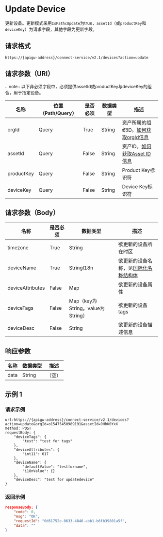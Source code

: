 # Update Device

更新设备。更新模式采用`IsPathcUpdate`为true，`assetId`（或`productKey`和`deviceKey`）为请求字段，其他字段为更新字段。

## 请求格式

```
https://{apigw-address}/connect-service/v2.1/devices?action=update
```

## 请求参数（URI）

.. note:: 以下非必须字段中，必须提供assetId或productKey与deviceKey的组合，用于指定设备。

| 名称          | 位置（Path/Query） | 是否必须 | 数据类型 | 描述      |
|---------------|------------------|----------|-----------|--------------|
| orgId         | Query            | True     | String    | 资产所属的组织ID。[如何获取orgId信息](/docs/api/zh_CN/latest/api_faqs#id-orgid-orgid)                |
| assetId  | Query          | False      | String        | 资产ID。[如何获取Asset ID信息](/docs/api/zh_CN/latest/api_faqs.html#asset-id-assetid-assetid) |
| productKey | Query         | False      | String         | Product Key标识符      |
| deviceKey | Query         | False     | String          | Device Key标识符          |


## 请求参数（Body）

| 名称          | 是否必须 | 数据类型 | 描述      |
|----------------|---------------|--------------------------|---|
|timezone | True          | String         | 欲更新的设备所在时区     |
| deviceName | True          | StringI18n | 欲更新的设备名称，见[国际化名称结构体](/docs/api/zh_CN/latest/api_faqs.html#id3)         |
| deviceAttributes | False         | Map       | 欲更新的设备属性         |
| deviceTags   | False         | Map（key为String，value为String）    | 欲更新的设备tags |
| deviceDesc  | False         | String    | 欲更新的设备描述信息     |




## 响应参数

| 名称 | 数据类型 | 描述         |
|-------------|-------------------|-----------------------------|
| data |    String        | （空） |





## 示例 1

### 请求示例

```
url:https://{apigw-address}/connect-service/v2.1/devices?action=update&orgId=o15475450989191&assetId=9HhK0YxX
method: POST
requestBody: {
	"deviceTags": {
		"test": "test for tags"
	},
	"deviceAttributes": {
		"int11": 617
	},
	"deviceName": {
		"defaultValue": "testforname",
		"i18nValue": {}
	},
	"deviceDesc": "test for updatedevice"
}
```

### 返回示例

```json
responseBody: {
	"code": 0,
	"msg": "OK",
	"requestId": "0d61752e-0633-4846-abb1-b6fb39801a5f",
	"data": ""
}
```


